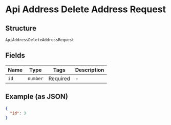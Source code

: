 
# Api Address Delete Address Request

## Structure

`ApiAddressDeleteAddressRequest`

## Fields

| Name | Type | Tags | Description |
|  --- | --- | --- | --- |
| `id` | `number` | Required | - |

## Example (as JSON)

```json
{
  "id": 3
}
```

